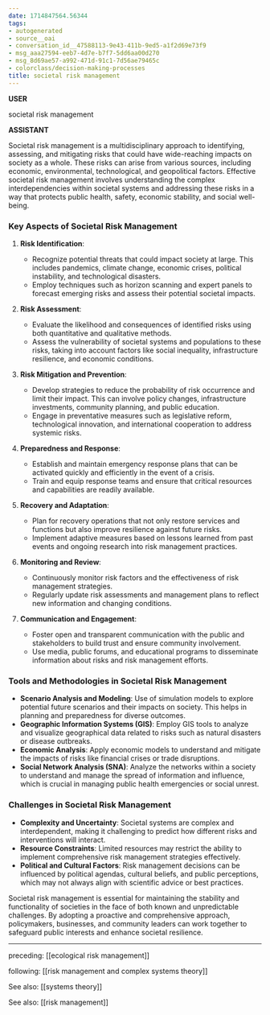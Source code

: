 ```yaml
---
date: 1714847564.56344
tags:
- autogenerated
- source__oai
- conversation_id__47588113-9e43-411b-9ed5-a1f2d69e73f9
- msg_aaa27594-eeb7-4d7e-b7f7-5dd6aa00d270
- msg_8d69ae57-a992-471d-91c1-7d56ae79465c
- colorclass/decision-making-processes
title: societal risk management
---
```


**USER**

societal risk management


**ASSISTANT**

Societal risk management is a multidisciplinary approach to identifying, assessing, and mitigating risks that could have wide-reaching impacts on society as a whole. These risks can arise from various sources, including economic, environmental, technological, and geopolitical factors. Effective societal risk management involves understanding the complex interdependencies within societal systems and addressing these risks in a way that protects public health, safety, economic stability, and social well-being.

### Key Aspects of Societal Risk Management

1. **Risk Identification**:
   - Recognize potential threats that could impact society at large. This includes pandemics, climate change, economic crises, political instability, and technological disasters.
   - Employ techniques such as horizon scanning and expert panels to forecast emerging risks and assess their potential societal impacts.

2. **Risk Assessment**:
   - Evaluate the likelihood and consequences of identified risks using both quantitative and qualitative methods.
   - Assess the vulnerability of societal systems and populations to these risks, taking into account factors like social inequality, infrastructure resilience, and economic conditions.

3. **Risk Mitigation and Prevention**:
   - Develop strategies to reduce the probability of risk occurrence and limit their impact. This can involve policy changes, infrastructure investments, community planning, and public education.
   - Engage in preventative measures such as legislative reform, technological innovation, and international cooperation to address systemic risks.

4. **Preparedness and Response**:
   - Establish and maintain emergency response plans that can be activated quickly and efficiently in the event of a crisis.
   - Train and equip response teams and ensure that critical resources and capabilities are readily available.

5. **Recovery and Adaptation**:
   - Plan for recovery operations that not only restore services and functions but also improve resilience against future risks.
   - Implement adaptive measures based on lessons learned from past events and ongoing research into risk management practices.

6. **Monitoring and Review**:
   - Continuously monitor risk factors and the effectiveness of risk management strategies.
   - Regularly update risk assessments and management plans to reflect new information and changing conditions.

7. **Communication and Engagement**:
   - Foster open and transparent communication with the public and stakeholders to build trust and ensure community involvement.
   - Use media, public forums, and educational programs to disseminate information about risks and risk management efforts.

### Tools and Methodologies in Societal Risk Management

- **Scenario Analysis and Modeling**: Use of simulation models to explore potential future scenarios and their impacts on society. This helps in planning and preparedness for diverse outcomes.
- **Geographic Information Systems (GIS)**: Employ GIS tools to analyze and visualize geographical data related to risks such as natural disasters or disease outbreaks.
- **Economic Analysis**: Apply economic models to understand and mitigate the impacts of risks like financial crises or trade disruptions.
- **Social Network Analysis (SNA)**: Analyze the networks within a society to understand and manage the spread of information and influence, which is crucial in managing public health emergencies or social unrest.

### Challenges in Societal Risk Management

- **Complexity and Uncertainty**: Societal systems are complex and interdependent, making it challenging to predict how different risks and interventions will interact.
- **Resource Constraints**: Limited resources may restrict the ability to implement comprehensive risk management strategies effectively.
- **Political and Cultural Factors**: Risk management decisions can be influenced by political agendas, cultural beliefs, and public perceptions, which may not always align with scientific advice or best practices.

Societal risk management is essential for maintaining the stability and functionality of societies in the face of both known and unpredictable challenges. By adopting a proactive and comprehensive approach, policymakers, businesses, and community leaders can work together to safeguard public interests and enhance societal resilience.


---

preceding: [[ecological risk management]]  


following: [[risk management and complex systems theory]]

See also: [[systems theory]]


See also: [[risk management]]